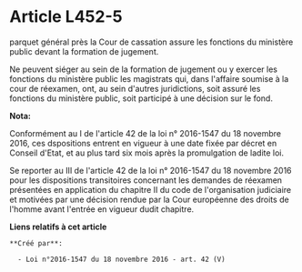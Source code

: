 # Article L452-5

parquet général près la Cour de cassation assure les fonctions du ministère public devant la formation de jugement.

Ne peuvent siéger au sein de la formation de jugement ou y exercer les fonctions du ministère public les magistrats qui, dans
l'affaire soumise à la cour de réexamen, ont, au sein d'autres juridictions, soit assuré les fonctions du ministère public,
soit participé à une décision sur le fond.

**Nota:**

Conformément au I de l'article 42 de la loi n° 2016-1547 du 18 novembre 2016, ces dspositions entrent en vigueur à une date
fixée par décret en Conseil d'Etat, et au plus tard six mois après la promulgation de ladite loi. 

Se reporter au III de l'article 42 de la loi n° 2016-1547 du 18 novembre 2016 pour les dispositions transitoires concernant
les demandes de réexamen présentées en application du chapitre II du code de l'organisation judiciaire et motivées par une
décision rendue par la Cour européenne des droits de l'homme avant l'entrée en vigueur dudit chapitre.

**Liens relatifs à cet article**

	**Créé par**:

	  - Loi n°2016-1547 du 18 novembre 2016 - art. 42 (V)
